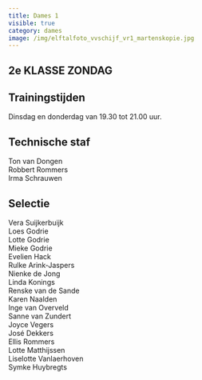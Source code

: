 ```yaml
---
title: Dames 1
visible: true
category: dames
image: /img/elftalfoto_vvschijf_vr1_martenskopie.jpg
---
```

## 2e KLASSE ZONDAG

## Trainingstijden

Dinsdag en donderdag van 19.30 tot 21.00 uur.

## Technische staf

Ton van Dongen\
Robbert Rommers\
Irma Schrauwen

## Selectie

Vera Suijkerbuijk\
Loes Godrie\
Lotte Godrie\
Mieke Godrie\
Evelien Hack\
Rulke Arink-Jaspers\
Nienke de Jong\
Linda Konings\
Renske van de Sande\
Karen Naalden\
Inge van Overveld\
Sanne van Zundert\
Joyce Vegers\
José Dekkers\
Ellis Rommers\
Lotte Matthijssen\
Liselotte Vanlaerhoven\
Symke Huybregts